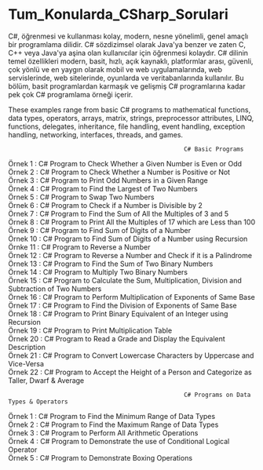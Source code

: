 # Tum_Konularda_CSharp_Sorulari
C#, öğrenmesi ve kullanması kolay, modern, nesne yönelimli, genel amaçlı bir programlama dilidir. C# sözdizimsel olarak Java'ya benzer ve zaten C, C++ veya Java'ya aşina olan kullanıcılar için öğrenmesi kolaydır. C# dilinin temel özellikleri modern, basit, hızlı, açık kaynaklı, platformlar arası, güvenli, çok yönlü ve en yaygın olarak mobil ve web uygulamalarında, web servislerinde, web sitelerinde, oyunlarda ve veritabanlarında kullanılır. Bu bölüm, basit programlardan karmaşık ve gelişmiş C# programlarına kadar pek çok C# programlama örneği içerir.

 These examples range from basic C# programs to mathematical functions, data types, operators, arrays, matrix, strings, preprocessor attributes, LINQ, functions, delegates, inheritance, file handling, event handling, exception handling, networking, interfaces, threads, and games.
 
                                                      C# Basic Programs
                                                      
Örnek 1  : C# Program to Check Whether a Given Number is Even or Odd                                                   
Örnek 2  : C# Program to Check Whether a Number is Positive or Not   
Örnek 3  : C# Program to Print Odd Numbers in a Given Range   
Örnek 4  : C# Program to Find the Largest of Two Numbers  
Örnek 5  : C# Program to Swap Two Numbers  
Örnek 6  : C# Program to Check if a Number is Divisible by 2  
Örnek 7  : C# Program to Find the Sum of All the Multiples of 3 and 5  
Örnek 8  : C# Program to Print All the Multiples of 17 which are Less than 100  
Örnek 9  : C# Program to Find Sum of Digits of a Number  
Örnek 10 : C# Program to Find Sum of Digits of a Number using Recursion   
Örnke 11 : C# Program to Reverse a Number   
Örnek 12 : C# Program to Reverse a Number and Check if it is a Palindrome  
Örnek 13 : C# Program to Find the Sum of Two Binary Numbers  
Örnek 14 : C# Program to Multiply Two Binary Numbers  
Örnek 15 : C# Program to Calculate the Sum, Multiplication, Division and Subtraction of Two Numbers  
Örnek 16 : C# Program to Perform Multiplication of Exponents of Same Base  
Örnek 17 : C# Program to Find the Division of Exponents of Same Base   
Örnek 18 : C# Program to Print Binary Equivalent of an Integer using Recursion  
Örnek 19 : C# Program to Print Multiplication Table    
Örnek 20 : C# Program to Read a Grade and Display the Equivalent Description  
Örnek 21 : C# Program to Convert Lowercase Characters by Uppercase and Vice-Versa  
Örnek 22 : C# Program to Accept the Height of a Person and Categorize as Taller, Dwarf & Average



                                                      C# Programs on Data Types & Operators

Örnek 1 : C# Program to Find the Minimum Range of Data Types   
Örnek 2 : C# Program to Find the Maximum Range of Data Types   
Örnek 3 : C# Program to Perform All Arithmetic Operations  
Örnek 4 : C# Program to Demonstrate the use of Conditional Logical Operator   
Örnek 5 : C# Program to Demonstrate Boxing Operations

